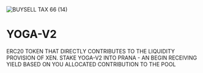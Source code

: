 ![BUYSELL TAX 66 (14)](https://user-images.githubusercontent.com/122698385/212989201-1d678c12-d827-4470-b134-396505647906.png)
# YOGA-V2
ERC20 TOKEN THAT DIRECTLY CONTRIBUTES TO THE LIQUIDITY PROVISION OF XEN.
STAKE YOGA-V2 INTO PRANA - AN BEGIN RECEIVING YIELD BASED ON YOU ALLOCATED CONTRIBUTION TO THE POOL
